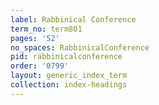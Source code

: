 ```yaml
---
label: Rabbinical Conference
term_no: term801
pages: '52'
no_spaces: RabbinicalConference
pid: rabbinicalconference
order: '0799'
layout: generic_index_term
collection: index-headings
---
```

